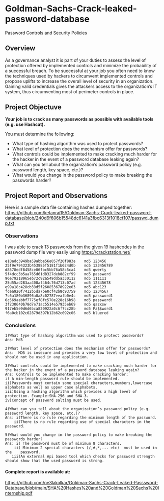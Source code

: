 # Goldman-Sachs-Crack-leaked-password-database
Password Controls and Security Policies

## Overview 

As a governance analyst it is part of your duties to assess the level of protection offered by implemented controls and minimize the probability of a successful breach. To be successful at your job you often need to know the techniques used by hackers to circumvent implemented controls and propose uplifts to increase the overall level of security in an organization. Gaining valid credentials gives the attackers access to the organization’s IT system, thus circumventing most of perimeter controls in place.

## Project Objectuve

**Your job is to crack as many passwords as possible with available tools (e.g. use Hashcat).**

You must determine the following:

* What type of hashing algorithm was used to protect passwords?
* What level of protection does the mechanism offer for passwords?
* What controls could be implemented to make cracking much harder for the hacker in the event of a password database leaking again?
* What can you tell about the organization’s password policy (e.g. password length, key space, etc.)?
* What would you change in the password policy to make breaking the passwords harder? 

## Project Report and Observations
 Here is a sample data file containing hashes dumped together: 
 https://github.com/ketanraj15/Goldman-Sachs-Crack-leaked-password-database/blob/240d6f606b15548dc6141a3fbc6313f1018cf107/passwd_dump.txt

### Observations 

I was able to crack 13 passwords from the given 19 hashcodes in the password dump file very easily using https://crackstation.net/ 
```
e10adc3949ba59abbe56e057f20f883e	md5	123456
25f9e794323b453885f5181f1b624d0b	md5	123456789
d8578edf8458ce06fbc5bb76a58c5ca4	md5	qwerty
5f4dcc3b5aa765d61d8327deb882cf99	md5	password
96e79218965eb72c92a549dd5a330112	md5	111111
25d55ad283aa400af464c76d713c07ad	md5	12345678
e99a18c428cb38d5f260853678922e03	md5	abc123
fcea920f7412b5da7be0cf42b8c93759	md5	1234567
7c6a180b36896a0a8c02787eeafb0e4c	md5	password1
6c569aabbf7775ef8fc570e228c16b98	md5	password!
3f230640b78d7e71ac5514e57935eb69	md5	qazxsw
917eb5e9d6d6bca820922a0c6f7cc28b	md5	Pa$$word1
f6a0cb102c62879d397b12b62c092c06	md5	bluered

```
### Conclusions 
```
1)What type of hashing algorithm was used to protect passwords?
Ans: Md5

2)What level of protection does the mechanism offer for passwords?
Ans:  MD5 is insecure and provides a very low level of protection and should not be used in any application.

3)What controls could be implemented to make cracking much harder for the hacker in the event of a password database leaking again?
Ans: Controls to be implemented to make cracking harder:
i) A min-length password rule should be implemented.
ii)Passwords must contain some special characters,numbers,lowercase alphabets as well as upper case alphabets. 
iii)Using a hashing algorithm which provides a high level of protection. Example:SHA-256 and SHA-3.
iv)Concept of password salting must be used.

4)What can you tell about the organization’s password policy (e.g. password length, key space, etc.)?
Ans: i)There is no rule regarding the minimum length of the password.
    ii)There is no rule regarding use of special characters in the password.
 
5)What would you change in the password policy to make breaking the passwords harder?
Ans: i) The password must be of minimum 8 characters.
    ii) Minimum 2 special characters (/,#,*,... etc)  must be used in the    password.
   iii)An external Api based tool which checks for password strength should show that the used password is strong.

```
#### Complete report is available at:
https://github.com/ne3lakolkar/Goldman-Sachs-Crack-Leaked-Passsword-Database/blob/main/SHA%20Hashes%20and%20Goldman%20Sachs%20Internship.pdf

